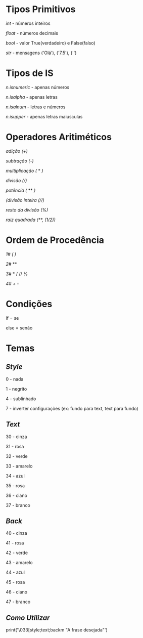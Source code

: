 # **Tipos Primitivos**

*int* - números inteiros

*float* - números decimais

*bool* - valor True(verdadeiro) e False(falso)

*str* - mensagens ('Olá'), ('7.5'), ('')


    
# **Tipos de IS**

*n.isnumeric* - apenas números

*n.isalpha* - apenas letras

*n.isalnum* - letras e números

*n.isupper* - apenas letras maiusculas



# **Operadores Aritiméticos**

*adição (+)*

*subtração (-)*

*multiplicação (* * *)*

*divisão (/)*

*potência (* ** *)*

*(divisão inteira (//)*

*resto da divisão (%)*

*raiz quadrada (**, (1/2))*


# **Ordem de Procedência**

  *1# ( )*
  
  *2#* **
  
  *3#* * / // %

  *4# + -*

# **Condições**
if = se

else = senão


# **Temas**

##       *Style*

0 - nada

1 - negrito

4 - sublinhado

7 - inverter configurações (ex: fundo para text, text para fundo)


##       *Text*

30 - cinza

31 - rosa

32 - verde

33 - amarelo

34 - azul

35 - rosa

36 - ciano

37 - branco


##       *Back*

  40 - cinza

  41 - rosa

  42 - verde

  43 - amarelo

  44 - azul

  45 - rosa

  46 - ciano

  47 - branco

## *Como Utilizar*

print('\033[style;text;backm "A frase desejada"')
